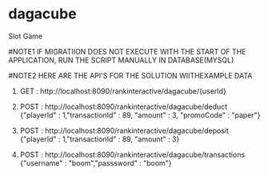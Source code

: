 # dagacube
Slot Game


#NOTE1
IF MIGRATIION DOES NOT EXECUTE WITH THE START OF THE APPLICATION,
RUN THE SCRIPT MANUALLY IN DATABASE(MYSQL)



#NOTE2
HERE ARE THE API'S FOR THE SOLUTION
WIITHEXAMPLE DATA

1. GET : http://localhost:8090/rankinteractive/dagacube/{userId}

2. POST : http://localhost:8090/rankinteractive/dagacube/deduct
   {"playerId" : 1,"transactionId" : 89, "amount" : 3, "promoCode" : "paper"}

3. POST : http://localhost:8090/rankinteractive/dagacube/deposit
   {"playerId" : 1,"transactionId" : 89, "amount" : 3}

4. POST : http://localhost:8090/rankinteractive/dagacube/transactions
   {"username" : "boom","passsword" : "boom"}
